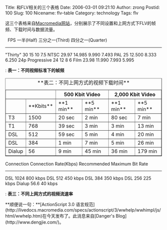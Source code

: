 Title: 和FLV相关的三个表格
Date: 2006-03-01 09:21:10
Author: zrong
Postid: 100
Slug: 100
Nicename: flv-table
Category: technology
Tags: flv

这三个表格来自[Macromedia网站](http://www.macromedia.com/devnet/flash/articles/flv_exporter_print.html)，分别展示了不同设置和上网方式下FLV的帧频、下载时间与数据流量。

                    FPS     一半(Half)   三分之一(Third)   四分之一(Quarter)
  ----------------- ------- ------------ ----------------- -------------------
  "Thirty"          30      15           10                7.5
  NTSC              29.97   14.985       9.990             7.493
  PAL               25      12.500       8.333             6.250
  24p Progressive   24      12           8                 6
  Film              23.98   11.990       7.993             5.995

  : **表一：不同视频标准下的帧频**

  
  

<table border="1" width="400">
<caption>
**表二：不同上网方式的视频下载时间**

</caption>
<tr>
<td class="nodata" colspan="2">
 

</td>
<th scope="col" colspan="2">
500 Kbit Video

</th>
<th scope="col" colspan="2">
2,000 Kbit Video

</th>
</tr>
<tr>
<td>
 

</td>
<td>
**Kbits**

</td>
<td>
**1 min**

</td>
<td>
**5 min**

</td>
<td>
**1 min**

</td>
<td>
**5 min**

</td>
</tr>
<tr>
<td>
T3

</td>
<td>
1500

</td>
<td>
20 sec

</td>
<td>
2 min

</td>
<td>
80 sec

</td>
<td>
7 min

</td>
</tr>
<tr>
<td>
T1

</td>
<td>
768

</td>
<td>
39 sec

</td>
<td>
3 min

</td>
<td>
3 min

</td>
<td>
13 min

</td>
</tr>
<tr>
<td>
DSL

</td>
<td>
512

</td>
<td>
59 sec

</td>
<td>
5 min

</td>
<td>
4 min

</td>
<td>
20 min

</td>
</tr>
<tr>
<td>
DSL

</td>
<td>
384

</td>
<td>
1 min

</td>
<td>
7 min

</td>
<td>
5 min

</td>
<td>
26 min

</td>
</tr>
<tr>
<td>
Dialup

</td>
<td>
56

</td>
<td>
9 min

</td>
<td>
45 min

</td>
<td>
36 min

</td>
<td>
179 min

</td>
</tr>
</table>
  
  

  Connection   Connection Rate(Kbps)   Recommended Maximum Bit Rate
  ------------ ----------------------- ------------------------------
  DSL          1024                    800 kbps
  DSL          512                     450 kbps
  DSL          384                     350 kbps
  DSL          256                     225 kbps
  Dialup       56.6                    40 kbps

  : **表三：不同上网方式的视频流速率**

</p>
**顺便说一句：**[ActionScript 3.0
语言规范](http://livedocs.macromedia.com/specs/actionscript/3/wwhelp/wwhimpl/js/html/wwhelp.htm)在今天发布了。此消息来自[Danger's
Blog](http://www.dengjie.com/)。


